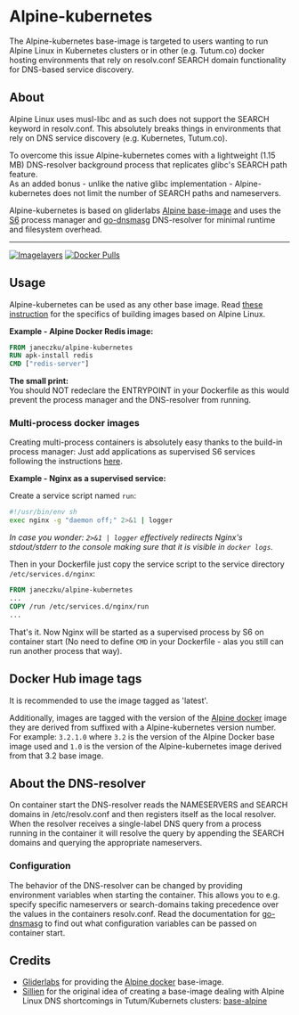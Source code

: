 
# Alpine-kubernetes

The Alpine-kubernetes base-image is targeted to users wanting to run Alpine Linux in Kubernetes clusters or in other (e.g. Tutum.co) docker hosting environments that rely on resolv.conf SEARCH domain functionality for DNS-based service discovery.

## About
Alpine Linux uses musl-libc and as such does not support the SEARCH keyword in resolv.conf. This absolutely breaks things in environments that rely on DNS service discovery (e.g. Kubernetes, Tutum.co).
    
To overcome this issue Alpine-kubernetes comes with a lightweight (1.15 MB) DNS-resolver background process that replicates glibc's SEARCH path feature.   
As an added bonus - unlike the native glibc implementation - Alpine-kubernetes does not limit the number of SEARCH paths and nameservers.
    
Alpine-kubernetes is based on gliderlabs [Alpine base-image](https://github.com/gliderlabs/docker-alpine) and uses the [S6](http://skarnet.org/software/s6/) process manager and [go-dnsmasg](https://github.com/janeczku/go-dnsmasq) DNS-resolver for minimal runtime and filesystem overhead.

-------

[![Imagelayers](https://badge.imagelayers.io/janeczku/alpine-kubernetes:latest.svg)](https://imagelayers.io/?images=janeczku/alpine-kubernetes:latest 'Get your own badge on imagelayers.io') [![Docker Pulls](https://img.shields.io/docker/pulls/janeczku/alpine-kubernetes.svg?style=flat-square)](https://hub.docker.com/r/janeczku/alpine-kubernetes/)

## Usage

Alpine-kubernetes can be used as any other base image. Read [these instruction](https://github.com/gliderlabs/docker-alpine#usage) for the specifics of building images based on Alpine Linux.

**Example - Alpine Docker Redis image:**

```Dockerfile
FROM janeczku/alpine-kubernetes
RUN apk-install redis
CMD ["redis-server"]
```



**The small print:**    
You should NOT redeclare the ENTRYPOINT in your Dockerfile as this would prevent the process manager and the DNS-resolver from running.

### Multi-process docker images
Creating multi-process containers is absolutely easy thanks to the build-in process manager: Just add  applications as supervised S6 services following the instructions [here](https://github.com/just-containers/s6-overlay#usage).

**Example - Nginx as a supervised service:**

Create a service script named `run`:

```bash
#!/usr/bin/env sh
exec nginx -g "daemon off;" 2>&1 | logger
```

*In case you wonder: `2>&1 | logger` effectively redirects Nginx's stdout/stderr to the console making sure that it is visible in `docker logs`.*

Then in your Dockerfile just copy the service script to the service directory `/etc/services.d/nginx`:

```Dockerfile
FROM janeczku/alpine-kubernetes
...
COPY /run /etc/services.d/nginx/run
...
```

That's it. Now Nginx will be started as a supervised process by S6 on container start (No need to define `CMD` in your Dockerfile - alas you still can run another process that way).

## Docker Hub image tags

It is recommended to use the image tagged as 'latest'.

Additionally, images are tagged with the version of the [Alpine docker](http://gliderlabs.com/) image they are derived from suffixed with a Alpine-kubernetes version number. For example: `3.2.1.0` where  `3.2` is the version of the Alpine Docker base image used and `1.0` is the version of the Alpine-kubernetes image derived from that 3.2 base image.

## About the DNS-resolver

On container start the DNS-resolver reads the NAMESERVERS and SEARCH domains in /etc/resolv.conf and then registers itself as the local resolver. When the resolver receives a single-label DNS query from a process running in the container it will resolve the query by appending the SEARCH domains and querying the appropriate nameservers.
 
### Configuration
The behavior of the DNS-resolver can be changed by providing environment variables when starting the container. This allows you to e.g. specify specific nameservers or search-domains taking precedence over the values in the containers resolv.conf.
Read the documentation for [go-dnsmasg](https://github.com/janeczku/go-dnsmasq) to find out what configuration variables can be passed on container start.

## Credits

* [Gliderlabs](http://gliderlabs.com/) for providing the [Alpine docker](http://gliderlabs.com/) base-image.
* [Sillien](http://gliderlabs.com/) for the original idea of creating a base-image dealing with Alpine Linux DNS shortcomings in Tutum/Kubernets clusters: [base-alpine](https://github.com/sillelien/base-alpine/)

